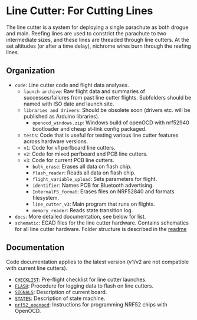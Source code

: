 # Line Cutter: For Cutting Lines
The line cutter is a system for deploying a single parachute as both drogue and main. Reefing lines are used to constrict the parachute to two intermediate sizes, and these lines are threaded through line cutters. At the set altitudes (or after a time delay), nichrome wires burn through the reefing lines.

## Organization
* `code`: Line cutter code and flight data analyses.
  * `launch archive`: Raw flight data and summaries of successes/failures from past line cutter flights. Subfolders should be named with ISO date and launch site.
  * `libraries and drivers`: Should be obsolete soon (drivers etc. will be published as Arduino libraries).
    * `openocd_windows.zip`: Windows build of openOCD with nrf52940 bootloader and cheap st-link config packaged.
  * `tests`: Code that is useful for testing various line cutter features across hardware versions.
  * `v1`: Code for v1 perfboard line cutters.
  * `v2`: Code for mixed perfboard and PCB line cutters.
  * `v3`: Code for current PCB line cutters.
    * `bulk_erase`: Erases all data on flash chip.
    * `flash_reader`: Reads all data on flash chip.
    * `flight_variable_upload`: Sets parameters for flight.
    * `identifier`: Names PCB for Bluetooth advertising.
    * `InternalFS_format`: Erases files on NRF52840 and formats filesystem.
    * `line_cutter_v3`: Main program that runs on flights.
    * `memory_reader`: Reads state transition log.
* `docs`: More detailed documentation, see below for list.
* `schematic`: ECAD files for the line cutter hardware. Contains schematics for all line cutter hardware. Folder structure is described in the [readme](schematic/README.md)

## Documentation
Code documentation applies to the latest version (v1/v2 are not compatible with current line cutters).
* [`CHECKLIST`](docs/CHECKLIST.md): Pre-flight checklist for line cutter launches.
* [`FLASH`](docs/FLASH.md): Procedure for logging data to flash on line cutters.
* [`SIGNALS`](docs/SIGNALS.md): Description of current board.
* [`STATES`](docs/STATES.md): Description of state machine.
* [`nrf52_openocd`](docs/nrf52_openocd.md): Instructions for programming NRF52 chips with OpenOCD.
